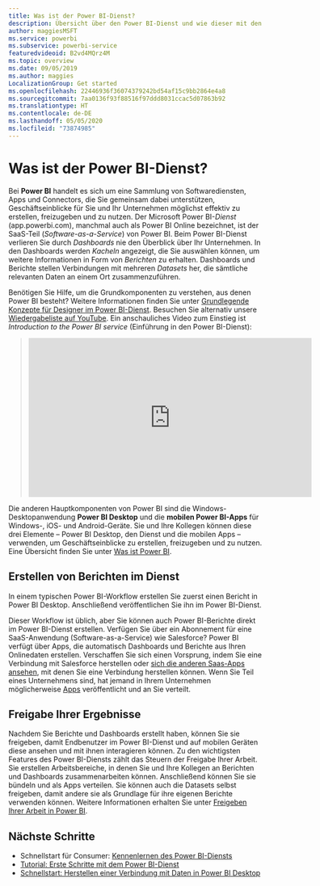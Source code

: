 ```yaml
---
title: Was ist der Power BI-Dienst?
description: Übersicht über den Power BI-Dienst und wie dieser mit den anderen Komponenten von Power BI zusammenhängt
author: maggiesMSFT
ms.service: powerbi
ms.subservice: powerbi-service
featuredvideoid: B2vd4MQrz4M
ms.topic: overview
ms.date: 09/05/2019
ms.author: maggies
LocalizationGroup: Get started
ms.openlocfilehash: 22446936f36074379242bd54af15c9bb2864e4a8
ms.sourcegitcommit: 7aa0136f93f88516f97ddd8031ccac5d07863b92
ms.translationtype: HT
ms.contentlocale: de-DE
ms.lasthandoff: 05/05/2020
ms.locfileid: "73874985"
---
```

# <a name="what-is-the-power-bi-service"></a>Was ist der Power BI-Dienst?
Bei **Power BI** handelt es sich um eine Sammlung von Softwarediensten, Apps und Connectors, die Sie gemeinsam dabei unterstützen, Geschäftseinblicke für Sie und Ihr Unternehmen möglichst effektiv zu erstellen, freizugeben und zu nutzen. Der Microsoft Power BI-*Dienst* (app.powerbi.com), manchmal auch als Power BI Online bezeichnet, ist der SaaS-Teil (*Software-as-a-Service*) von Power BI. Beim Power BI-Dienst verlieren Sie durch *Dashboards* nie den Überblick über Ihr Unternehmen. In den Dashboards werden *Kacheln* angezeigt, die Sie auswählen können, um weitere Informationen in Form von *Berichten* zu erhalten. Dashboards und Berichte stellen Verbindungen mit mehreren *Datasets* her, die sämtliche relevanten Daten an einem Ort zusammenzuführen. 

Benötigen Sie Hilfe, um die Grundkomponenten zu verstehen, aus denen Power BI besteht? Weitere Informationen finden Sie unter [Grundlegende Konzepte für Designer im Power BI-Dienst](service-basic-concepts.md). Besuchen Sie alternativ unsere [Wiedergabeliste auf YouTube](https://www.youtube.com/playlist?list=PL1N57mwBHtN0JFoKSR0n-tBkUJHeMP2cP). Ein anschauliches Video zum Einstieg ist *Introduction to the Power BI service* (Einführung in den Power BI-Dienst):

> 
> <iframe width="560" height="315" src="https://www.youtube.com/embed/B2vd4MQrz4M" frameborder="0" allowfullscreen></iframe>
> 

Die anderen Hauptkomponenten von Power BI sind die Windows-Desktopanwendung **Power BI Desktop** und die **mobilen Power BI-Apps** für Windows-, iOS- und Android-Geräte. Sie und Ihre Kollegen können diese drei Elemente – Power BI Desktop, den Dienst und die mobilen Apps – verwenden, um Geschäftseinblicke zu erstellen, freizugeben und zu nutzen. Eine Übersicht finden Sie unter [Was ist Power BI](fundamentals/power-bi-overview.md).

## <a name="creating-reports-in-the-service"></a>Erstellen von Berichten im Dienst
In einem typischen Power BI-Workflow erstellen Sie zuerst einen Bericht in Power BI Desktop. Anschließend veröffentlichen Sie ihn im Power BI-Dienst.  

Dieser Workflow ist üblich, aber Sie können auch Power BI-Berichte direkt im Power BI-Dienst erstellen. Verfügen Sie über ein Abonnement für eine SaaS-Anwendung (Software-as-a-Service) wie Salesforce? Power BI verfügt über Apps, die automatisch Dashboards und Berichte aus Ihren Onlinedaten erstellen. Verschaffen Sie sich einen Vorsprung, indem Sie eine Verbindung mit Salesforce herstellen oder [sich die anderen Saas-Apps ansehen](service-get-data.md), mit denen Sie eine Verbindung herstellen können. Wenn Sie Teil eines Unternehmens sind, hat jemand in Ihrem Unternehmen möglicherweise [Apps](service-create-distribute-apps.md) veröffentlicht und an Sie verteilt.

## <a name="sharing-your-findings"></a>Freigabe Ihrer Ergebnisse 

Nachdem Sie Berichte und Dashboards erstellt haben, können Sie sie freigeben, damit Endbenutzer im Power BI-Dienst und auf mobilen Geräten diese ansehen und mit ihnen interagieren können. Zu den wichtigsten Features des Power BI-Diensts zählt das Steuern der Freigabe Ihrer Arbeit. Sie erstellen Arbeitsbereiche, in denen Sie und Ihre Kollegen an Berichten und Dashboards zusammenarbeiten können. Anschließend können Sie sie bündeln und als Apps verteilen. Sie können auch die Datasets selbst freigeben, damit andere sie als Grundlage für ihre eigenen Berichte verwenden können. Weitere Informationen erhalten Sie unter [Freigeben Ihrer Arbeit in Power BI](service-how-to-collaborate-distribute-dashboards-reports.md).

## <a name="next-steps"></a>Nächste Schritte
- Schnellstart für Consumer: [Kennenlernen des Power BI-Diensts](consumer/end-user-experience.md)   
- [Tutorial: Erste Schritte mit dem Power BI-Dienst](service-get-started.md)
- [Schnellstart: Herstellen einer Verbindung mit Daten in Power BI Desktop](desktop-quickstart-connect-to-data.md)
